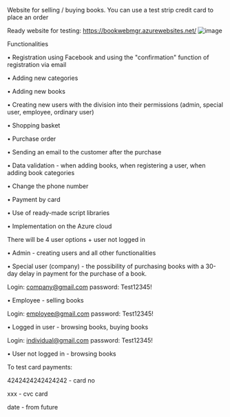 Website for selling / buying books. You can use a test strip credit card to place an order

Ready website for testing: https://bookwebmgr.azurewebsites.net/
![image](https://user-images.githubusercontent.com/82658699/190512871-295b51b0-48c7-481d-ad5c-de7565a3c68d.png)

Functionalities

• Registration using Facebook and using the "confirmation" function of registration via email

• Adding new categories

• Adding new books

• Creating new users with the division into their permissions (admin, special user, employee, ordinary user)

• Shopping basket

• Purchase order

• Sending an email to the customer after the purchase

• Data validation - when adding books, when registering a user, when adding book categories

• Change the phone number

• Payment by card

• Use of ready-made script libraries

• Implementation on the Azure cloud

There will be 4 user options + user not logged in

• Admin - creating users and all other functionalities

• Special user (company) - the possibility of purchasing books with a 30-day delay in payment for the purchase of a book.

Login: company@gmail.com password: Test12345!

• Employee - selling books

Login: employee@gmail.com password: Test12345!

• Logged in user - browsing books, buying books

Login: individual@gmail.com password: Test12345!

• User not logged in - browsing books

To test card payments:

4242424242424242 - card no

xxx - cvc card

date - from future
